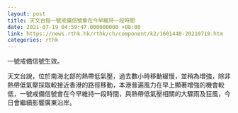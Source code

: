 ```yaml
---
layout: post
title: 天文台指一號戒備信號會在今早維持一段時間
date: 2021-07-19 04:59:47.000000000 +08:00
link: https://news.rthk.hk/rthk/ch/component/k2/1601440-20210719.htm
categories: rthk
---
```


一號戒備信號生效。

天文台說，位於南海北部的熱帶低氣壓，過去數小時移動緩慢，並稍為增強，除非熱帶低氣壓採取較接近香港的路徑移動，本港普遍風力在早上顯著增強的機會較低，一號戒備信號會在今早維持一段時間，與熱帶低氣壓相關的大驟雨及狂風，今日會繼續影響廣東沿岸。
